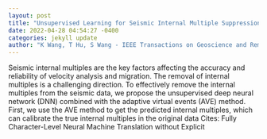 ```yaml
--- 
layout: post 
title: "Unsupervised Learning for Seismic Internal Multiple Suppression Based on Adaptive Virtual Events" 
date: 2022-04-28 04:54:27 -0400 
categories: jekyll update 
author: "K Wang, T Hu, S Wang - IEEE Transactions on Geoscience and Remote , 2022" 
--- 
```

Seismic internal multiples are the key factors affecting the accuracy and reliability of velocity analysis and migration. The removal of internal multiples is a challenging direction. To effectively remove the internal multiples from the seismic data, we propose the unsupervised deep neural network (DNN) combined with the adaptive virtual events (AVE) method. First, we use the AVE method to get the predicted internal multiples, which can calibrate the true internal multiples in the original data Cites: Fully Character-Level Neural Machine Translation without Explicit